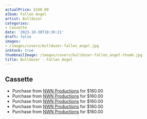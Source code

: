 ```yaml
---
actualPrice: $160.00
album: Fallen Angel
artist: Bulldozer
categories:
- Cassette
date: '2023-10-30T18:30:21'
draft: false
images:
- /images/covers/bulldozer-fallen_angel.jpg
inStock: true
thumbnailImage: /images/covers/bulldozer-fallen_angel-thumb.jpg
title: Bulldozer - Fallen Angel
---
```


## Cassette
* Purchase from [NWN Productions](http://shop.nwnprod.com/index.php?route=product/product&path=73&product_id=41380&sort=pd.name&order=ASC) for $160.00
* Purchase from [NWN Productions](http://shop.nwnprod.com/index.php?route=product/product&path=73&product_id=41439&sort=pd.name&order=ASC) for $160.00
* Purchase from [NWN Productions](http://shop.nwnprod.com/index.php?route=product/product&path=73&product_id=41885&sort=pd.name&order=ASC) for $160.00
* Purchase from [NWN Productions](http://shop.nwnprod.com/index.php?route=product/product&path=73&product_id=42322&sort=pd.name&order=ASC) for $160.00
* Purchase from [NWN Productions](http://shop.nwnprod.com/index.php?route=product/product&path=73&product_id=42768&sort=pd.name&order=ASC) for $160.00
